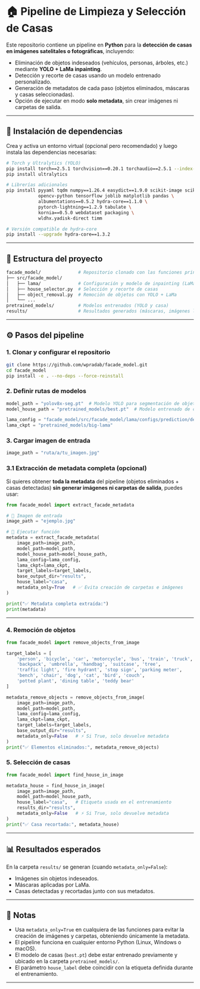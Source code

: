 # 🏠 Pipeline de Limpieza y Selección de Casas

Este repositorio contiene un pipeline en **Python** para la **detección de casas en imágenes satelitales o fotográficas**, incluyendo:

* Eliminación de objetos indeseados (vehículos, personas, árboles, etc.) mediante **YOLO + LaMa inpainting**.
* Detección y recorte de casas usando un modelo entrenado personalizado.
* Generación de metadatos de cada paso (objetos eliminados, máscaras y casas seleccionadas).
* Opción de ejecutar en modo **solo metadata**, sin crear imágenes ni carpetas de salida.

---

## 🚀 Instalación de dependencias

Crea y activa un entorno virtual (opcional pero recomendado) y luego instala las dependencias necesarias:

```bash
# Torch y Ultralytics (YOLO)
pip install torch==2.5.1 torchvision==0.20.1 torchaudio==2.5.1 --index-url https://download.pytorch.org/whl/cu121
pip install ultralytics

# Librerías adicionales
pip install pyyaml tqdm numpy==1.26.4 easydict==1.9.0 scikit-image scikit-learn \
            opencv-python tensorflow joblib matplotlib pandas \
            albumentations==0.5.2 hydra-core==1.1.0 \
            pytorch-lightning==1.2.9 tabulate \
            kornia==0.5.0 webdataset packaging \
            wldhx.yadisk-direct timm

# Versión compatible de hydra-core
pip install --upgrade hydra-core==1.3.2
```

---

## 📂 Estructura del proyecto

```bash
facade_model/              # Repositorio clonado con las funciones principales
├── src/facade_model/
│   ├── lama/              # Configuración y modelo de inpainting (LaMa)
│   ├── house_selector.py  # Selección y recorte de casas
│   ├── object_removal.py  # Remoción de objetos con YOLO + LaMa
│   └── ...
pretrained_models/         # Modelos entrenados (YOLO y casa)
results/                   # Resultados generados (máscaras, imágenes limpias, casas recortadas)
```

---

## ⚙️ Pasos del pipeline

### 1. **Clonar y configurar el repositorio**

```bash
git clone https://github.com/wpradab/facade_model.git
cd facade_model
pip install -e . --no-deps --force-reinstall
```

### 2. **Definir rutas de modelos**

```python
model_path = "yolov8x-seg.pt"  # Modelo YOLO para segmentación de objetos
model_house_path = "pretrained_models/best.pt"  # Modelo entrenado de casas

lama_config = "facade_model/src/facade_model/lama/configs/prediction/default.yaml"
lama_ckpt = "pretrained_models/big-lama"
```

### 3. **Cargar imagen de entrada**

```python
image_path = "ruta/a/tu_imagen.jpg"
```

### 3.1 **Extracción de metadata completa (opcional)**

Si quieres obtener **toda la metadata** del pipeline (objetos eliminados + casas detectadas) **sin generar imágenes ni carpetas de salida**, puedes usar:

```python
from facade_model import extract_facade_metadata

# 📂 Imagen de entrada
image_path = "ejemplo.jpg"

# 🚀 Ejecutar función
metadata = extract_facade_metadata(
    image_path=image_path,
    model_path=model_path,
    model_house_path=model_house_path,
    lama_config=lama_config,
    lama_ckpt=lama_ckpt,
    target_labels=target_labels,
    base_output_dir="results",
    house_label="casa",
    metadata_only=True   # ✅ Evita creación de carpetas e imágenes
)

print("✅ Metadata completa extraída:")
print(metadata)
```

---

### 4. **Remoción de objetos**

```python
from facade_model import remove_objects_from_image

target_labels = [
    'person', 'bicycle', 'car', 'motorcycle', 'bus', 'train', 'truck',
    'backpack', 'umbrella', 'handbag', 'suitcase', 'tree',
    'traffic light', 'fire hydrant', 'stop sign', 'parking meter',
    'bench', 'chair', 'dog', 'cat', 'bird', 'couch',
    'potted plant', 'dining table', 'teddy bear'
]

metadata_remove_objects = remove_objects_from_image(
    image_path=image_path,
    model_path=model_path,
    lama_config=lama_config,
    lama_ckpt=lama_ckpt,
    target_labels=target_labels,
    base_output_dir="results",
    metadata_only=False   # ⚡ Si True, solo devuelve metadata
)
print("✅ Elementos eliminados:", metadata_remove_objects)
```

### 5. **Selección de casas**

```python
from facade_model import find_house_in_image

metadata_house = find_house_in_image(
    image_path=image_path,
    model_path=model_house_path,
    house_label="casa",   # Etiqueta usada en el entrenamiento
    results_dir="results",
    metadata_only=False   # ⚡ Si True, solo devuelve metadata
)
print("✅ Casa recortada:", metadata_house)
```

---

## 📊 Resultados esperados

En la carpeta `results/` se generan (cuando `metadata_only=False`):

* Imágenes sin objetos indeseados.
* Máscaras aplicadas por LaMa.
* Casas detectadas y recortadas junto con sus metadatos.

---

## 📝 Notas

* Usa `metadata_only=True` en cualquiera de las funciones para evitar la creación de imágenes y carpetas, obteniendo únicamente la metadata.
* El pipeline funciona en cualquier entorno Python (Linux, Windows o macOS).
* El modelo de casas (`best.pt`) debe estar entrenado previamente y ubicado en la carpeta `pretrained_models/`.
* El parámetro `house_label` debe coincidir con la etiqueta definida durante el entrenamiento.

---
